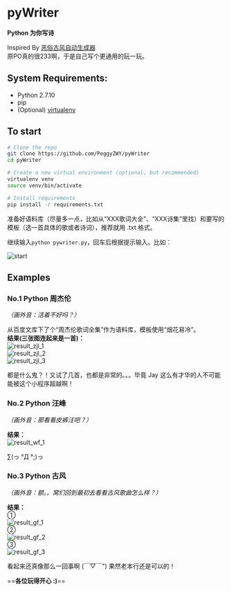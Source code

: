 # pyWriter
**Python 为你写诗**
  
Inspired By [恶俗古风自动生成器](http://www.jianshu.com/p/f893291674ca)  
原PO真的很233啊，于是自己写个更通用的玩一玩。 
  
## System Requirements:

- Python 2.7.10  
- pip
- (Optional) [virtualenv](https://virtualenv.pypa.io/en/latest/)  

## To start

```bash
# Clone the repo
git clone https://github.com/PeggyZWY/pyWriter
cd pyWriter

# Create a new virtual environment (optional, but recommended)
virtualenv venv
source venv/bin/activate

# Install requirements
pip install -r requirements.txt  
```  

准备好语料库（尽量多一点，比如从“XXX歌词大全”、“XXX诗集”里找）和要写的模板（选一首具体的歌或者诗词），推荐就用 .txt 格式。  
  
继续输入`python pywriter.py`，回车后根据提示输入。比如：
  
![start](img/start.png)  
  
## Examples  
### No.1 Python 周杰伦  
*（画外音：活着不好吗？）*   
 
从百度文库下了个“周杰伦歌词全集”作为语料库，模板使用“烟花易冷”。  
**结果(三张图连起来是一首)：**  
![result_zjl_1](img/result_zjl_1.png)  
![result_zjl_2](img/result_zjl_2.png)  
![result_zjl_3](img/result_zjl_3.png)  
  
都是什么鬼？！又试了几首，也都是非常的。。。毕竟 Jay 这么有才华的人不可能能被这个小程序超越啊！  
  
### No.2 Python 汪峰  
*（画外音：那看看皮裤汪吧？）*    
  
**结果：**   
![result_wf_1](result_wf.png)  
  
∑(っ °Д °;)っ  
  
### No.3 Python 古风  
*（画外音：额。。窝们回到最初去看看古风歌曲怎么样？）*  
  
**结果：**  
①   
![result_gf_1](img/result_gf_1.png)  
②  
![result_gf_2](img/result_gf_2.png)  
③  
![result_gf_3](img/result_gf_3.png)  
  
看起来还真像那么一回事啊 (￣▽￣")   果然老本行还是可以的！  
  
==**各位玩得开心 :)**==
  
 